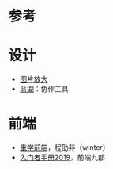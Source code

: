 # 参考

# 设计

- [图片放大](https://bigjpg.com/)
- [蓝湖](https://lanhuapp.com/)：协作工具

# 前端

- [重学前端](https://time.geekbang.org/column/intro/154)，程劭非（winter）
- [入门者手册2019](https://www.yuque.com/fe9/basic)，前端九部
